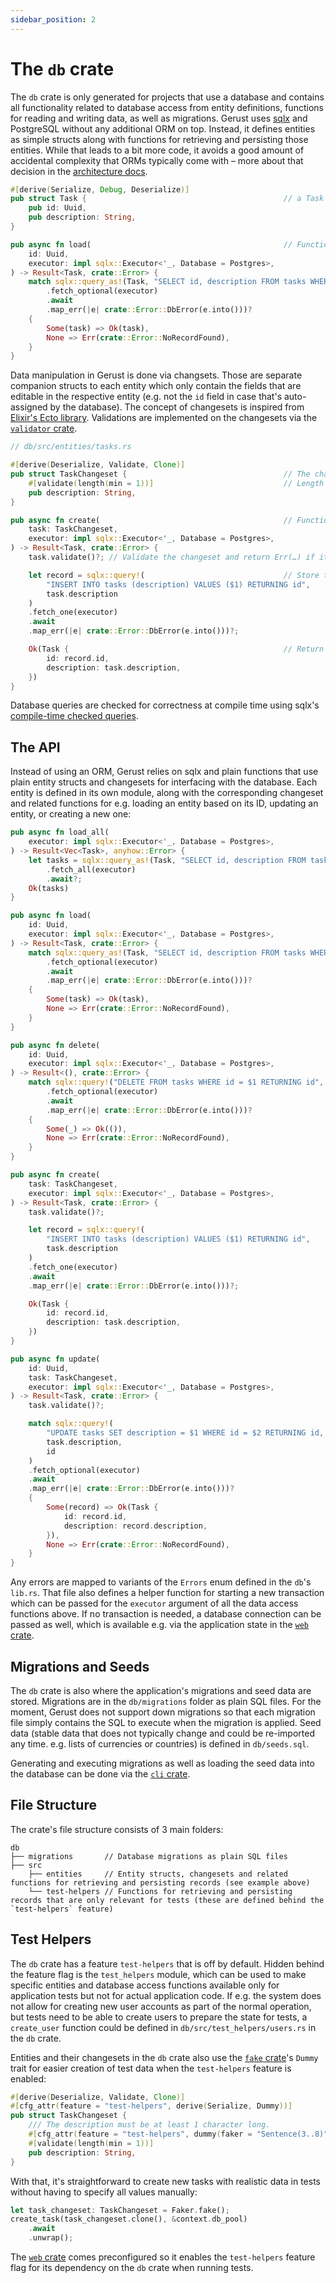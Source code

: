 ```yaml
---
sidebar_position: 2
---
```


# The `db` crate

The `db` crate is only generated for projects that use a database and contains all functionality related to database access from entity definitions, functions for reading and writing data, as well as migrations. Gerust uses [sqlx](https://crates.io/crates/sqlx) and PostgreSQL without any additional ORM on top. Instead, it defines entities as simple structs along with functions for retrieving and persisting those entities. While that leads to a bit more code, it avoids a good amount of accidental complexity that ORMs typically come with – more about that decision in the [architecture docs](../architecture/#main-choices).

```rust
#[derive(Serialize, Debug, Deserialize)]
pub struct Task {                                            // a Task entity with UUID id and text description
    pub id: Uuid,
    pub description: String,
}

pub async fn load(                                           // Function for loading a Task for an id
    id: Uuid,
    executor: impl sqlx::Executor<'_, Database = Postgres>,
) -> Result<Task, crate::Error> {
    match sqlx::query_as!(Task, "SELECT id, description FROM tasks WHERE id = $1", id)
        .fetch_optional(executor)
        .await
        .map_err(|e| crate::Error::DbError(e.into()))?
    {
        Some(task) => Ok(task),
        None => Err(crate::Error::NoRecordFound),
    }
}
```

Data manipulation in Gerust is done via changsets. Those are separate companion structs to each entity which only contain the fields that are editable in the respective entity (e.g. not the `id` field in case that's auto-assigned by the database). The concept of changesets is inspired from [Elixir's Ecto library](https://hexdocs.pm/ecto/Ecto.Changeset.html). Validations are implemented on the changesets via the [`validator` crate](https://crates.io/crates/validator).

```rust
// db/src/entities/tasks.rs

#[derive(Deserialize, Validate, Clone)]
pub struct TaskChangeset {                                   // The changeset definition for the Task entity
    #[validate(length(min = 1))]                             // Length of `description` must be at least 1
    pub description: String,
}

pub async fn create(                                         // Function for creating a Task in the database
    task: TaskChangeset,
    executor: impl sqlx::Executor<'_, Database = Postgres>,
) -> Result<Task, crate::Error> {
    task.validate()?; // Validate the changeset and return Err(…) if it isn't valid

    let record = sqlx::query!(                               // Store the data in the database
        "INSERT INTO tasks (description) VALUES ($1) RETURNING id",
        task.description
    )
    .fetch_one(executor)
    .await
    .map_err(|e| crate::Error::DbError(e.into()))?;

    Ok(Task {                                                // Return a Task entity
        id: record.id,
        description: task.description,
    })
}
```

Database queries are checked for correctness at compile time using sqlx's [compile-time checked queries](https://github.com/launchbadge/sqlx/blob/main/README.md#sqlx-is-not-an-orm).

## The API

Instead of using an ORM, Gerust relies on sqlx and plain functions that use plain entity structs and changesets for interfacing with the database. Each entity is defined in its own module, along with the corresponding changeset and related functions for e.g. loading an entity based on its ID, updating an entity, or creating a new one:

```rust
pub async fn load_all(
    executor: impl sqlx::Executor<'_, Database = Postgres>,
) -> Result<Vec<Task>, anyhow::Error> {
    let tasks = sqlx::query_as!(Task, "SELECT id, description FROM tasks")
        .fetch_all(executor)
        .await?;
    Ok(tasks)
}

pub async fn load(
    id: Uuid,
    executor: impl sqlx::Executor<'_, Database = Postgres>,
) -> Result<Task, crate::Error> {
    match sqlx::query_as!(Task, "SELECT id, description FROM tasks WHERE id = $1", id)
        .fetch_optional(executor)
        .await
        .map_err(|e| crate::Error::DbError(e.into()))?
    {
        Some(task) => Ok(task),
        None => Err(crate::Error::NoRecordFound),
    }
}

pub async fn delete(
    id: Uuid,
    executor: impl sqlx::Executor<'_, Database = Postgres>,
) -> Result<(), crate::Error> {
    match sqlx::query!("DELETE FROM tasks WHERE id = $1 RETURNING id", id)
        .fetch_optional(executor)
        .await
        .map_err(|e| crate::Error::DbError(e.into()))?
    {
        Some(_) => Ok(()),
        None => Err(crate::Error::NoRecordFound),
    }
}

pub async fn create(
    task: TaskChangeset,
    executor: impl sqlx::Executor<'_, Database = Postgres>,
) -> Result<Task, crate::Error> {
    task.validate()?;

    let record = sqlx::query!(
        "INSERT INTO tasks (description) VALUES ($1) RETURNING id",
        task.description
    )
    .fetch_one(executor)
    .await
    .map_err(|e| crate::Error::DbError(e.into()))?;

    Ok(Task {
        id: record.id,
        description: task.description,
    })
}

pub async fn update(
    id: Uuid,
    task: TaskChangeset,
    executor: impl sqlx::Executor<'_, Database = Postgres>,
) -> Result<Task, crate::Error> {
    task.validate()?;

    match sqlx::query!(
        "UPDATE tasks SET description = $1 WHERE id = $2 RETURNING id, description",
        task.description,
        id
    )
    .fetch_optional(executor)
    .await
    .map_err(|e| crate::Error::DbError(e.into()))?
    {
        Some(record) => Ok(Task {
            id: record.id,
            description: record.description,
        }),
        None => Err(crate::Error::NoRecordFound),
    }
}
```

Any errors are mapped to variants of the `Errors` enum defined in the `db`'s `lib.rs`. That file also defines a helper function for starting a new transaction which can be passed for the `executor` argument of all the data access functions above. If no transaction is needed, a database connection can be passed as well, which is available e.g. via the application state in the [`web` crate](./the-web-crate).

## Migrations and Seeds

The `db` crate is also where the application's migrations and seed data are stored. Migrations are in the `db/migrations` folder as plain SQL files. For the moment, Gerust does not support down migrations so that each migration file simply contains the SQL to execute when the migration is applied. Seed data (stable data that does not typically change and could be re-imported any time. e.g. lists of currencies or countries) is defined in `db/seeds.sql`.

Generating and executing migrations as well as loading the seed data into the database can be done via the [`cli` crate](./the-cli-crate).

## File Structure

The crate's file structure consists of 3 main folders:

```
db
├── migrations       // Database migrations as plain SQL files
├── src
    ├── entities     // Entity structs, changesets and related functions for retrieving and persisting records (see example above)
    └── test-helpers // Functions for retrieving and persisting records that are only relevant for tests (these are defined behind the `test-helpers` feature)
```

## Test Helpers

The `db` crate has a feature `test-helpers` that is off by default. Hidden behind the feature flag is the `test_helpers` module, which can be used to make specific entities and database access functions available only for application tests but not for actual application code. If e.g. the system does not allow for creating new user accounts as part of the normal operation, but tests need to be able to create users to prepare the state for tests, a `create_user` function could be defined in `db/src/test_helpers/users.rs` in the `db` crate.

Entities and their changesets in the `db` crate also use the [`fake` crate](https://crates.io/crates/fake)'s `Dummy` trait for easier creation of test data when the `test-helpers` feature is enabled:

```rust
#[derive(Deserialize, Validate, Clone)]
#[cfg_attr(feature = "test-helpers", derive(Serialize, Dummy))]
pub struct TaskChangeset {
    /// The description must be at least 1 character long.
    #[cfg_attr(feature = "test-helpers", dummy(faker = "Sentence(3..8)"))]
    #[validate(length(min = 1))]
    pub description: String,
}
```

With that, it's straightforward to create new tasks with realistic data in tests without having to specify all values manually:

```rust
let task_changeset: TaskChangeset = Faker.fake();
create_task(task_changeset.clone(), &context.db_pool)
    .await
    .unwrap();
```

The [`web` crate](./the-web-crate) comes preconfigured so it enables the `test-helpers` feature flag for its dependency on the `db` crate when running tests.
